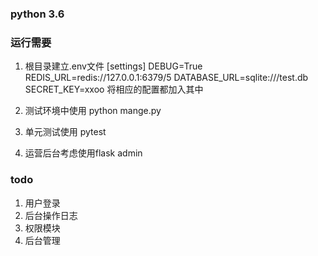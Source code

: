 ### python 3.6
### 运行需要

1. 根目录建立.env文件
[settings]
DEBUG=True
REDIS_URL=redis://127.0.0.1:6379/5
DATABASE_URL=sqlite:///test.db
SECRET_KEY=xxoo
将相应的配置都加入其中
2. 测试环境中使用
python mange.py

3. 单元测试使用 pytest
4. 运营后台考虑使用flask admin

### todo
1. 用户登录
2. 后台操作日志
3. 权限模块
4. 后台管理
